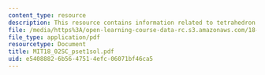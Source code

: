 ```yaml
---
content_type: resource
description: This resource contains information related to tetrahedron.
file: /media/https%3A/open-learning-course-data-rc.s3.amazonaws.com/18-02sc-multivariable-calculus-fall-2010/e54088826b5647514efc06071bf46ca5_MIT18_02SC_pset1sol.pdf
file_type: application/pdf
resourcetype: Document
title: MIT18_02SC_pset1sol.pdf
uid: e5408882-6b56-4751-4efc-06071bf46ca5
---
```

